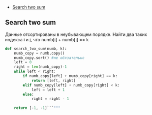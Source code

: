 + [Search two sum](#search-two-sum)

## Search two sum

Данные отсортированы в неубывающем порядке. Найти два таких индекса i и j, что numb[i] + numb[j] == k
```python
def search_two_sum(numb, k):
    numb_copy = numb.copy()
    numb_copy.sort() #не обязательно
    left = 0
    right = len(numb_copy)-1
    while left < right:
        if numb_copy[left] + numb_copy[right] == k:
            return [left, right]
        elif numb_copy[left] + numb_copy[right] < k:
            left = left + 1
        else:
            right = right - 1
            
    return [-1, -1]```"""
    
    
